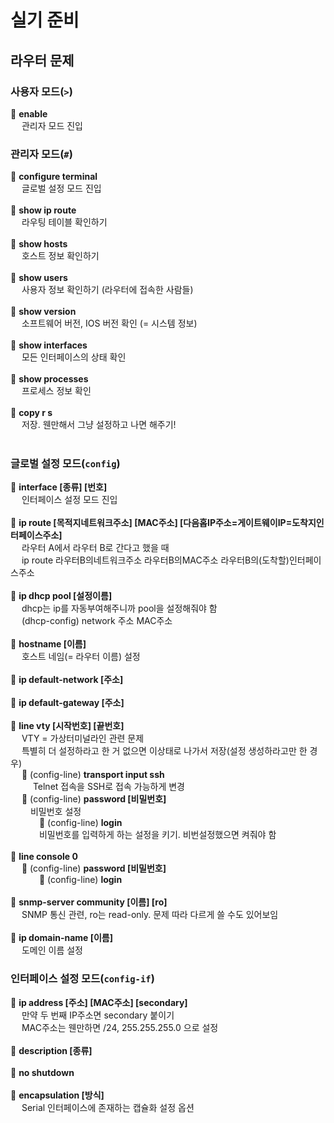 # 실기 준비

## 라우터 문제

### 사용자 모드(`>`)

🔹 **enable**<br>
&emsp; 관리자 모드 진입<br>

### 관리자 모드(`#`)

🔹 **configure terminal**<br>
&emsp; 글로벌 설정 모드 진입<br><br>
🔹 **show ip route** <br>
&emsp; 라우팅 테이블 확인하기<br><br>
🔹 **show hosts**<br>
&emsp; 호스트 정보 확인하기<br><br>
🔹 **show users**<br>
&emsp; 사용자 정보 확인하기 (라우터에 접속한 사람들)<br><br>
🔹 **show version**<br>
&emsp; 소프트웨어 버전, IOS 버전 확인 (= 시스템 정보)<br><br>
🔹 **show interfaces**<br>
&emsp; 모든 인터페이스의 상태 확인<br><br>
🔹 **show processes**<br>
&emsp; 프로세스 정보 확인<br><br>
🔹 **copy r s** <br>
&emsp; 저장. 웬만해서 그냥 설정하고 나면 해주기!<br><br>

### 글로벌 설정 모드(`config`)

🔹 **interface [종류] [번호]**<br>
&emsp; 인터페이스 설정 모드 진입<br><br>
🔹 **ip route [목적지네트워크주소] [MAC주소] [다음홉IP주소=게이트웨이IP=도착지인터페이스주소]**<br>
&emsp; 라우터 A에서 라우터 B로 간다고 했을 때<br>
&emsp; ip route 라우터B의네트워크주소 라우터B의MAC주소 라우터B의(도착할)인터페이스주소<br><br>
🔹 **ip dhcp pool [설정이름]**<br>
&emsp; dhcp는 ip를 자동부여해주니까 pool을 설정해줘야 함<br>
&emsp; (dhcp-config) network 주소 MAC주소<br><br>
🔹 **hostname [이름]**<br>
&emsp; 호스트 네임(= 라우터 이름) 설정<br><br>
🔹 **ip default-network [주소]**<br><br>
🔹 **ip default-gateway [주소]**<br><br>
🔹 **line vty [시작번호] [끝번호]**<br>
&emsp; VTY = 가상터미널라인 관련 문제<br>
&emsp; 특별히 더 설정하라고 한 거 없으면 이상태로 나가서 저장(설정 생성하라고만 한 경우)<br>
&emsp; 🔹 (config-line) **transport input ssh**<br>
&emsp; &emsp; Telnet 접속을 SSH로 접속 가능하게 변경<br>
&emsp; 🔹 (config-line) **password [비밀번호]** <br>
&emsp;&emsp; 비밀번호 설정<br>
&emsp;&emsp;&emsp; 🔹 (config-line) **login** <br>
&emsp;&emsp;&emsp; 비밀번호를 입력하게 하는 설정을 키기. 비번설정했으면 켜줘야 함<br><br>
🔹 **line console 0**<br>
&emsp; 🔹 (config-line) **password [비밀번호]**<br>
&emsp;&emsp;&emsp; 🔹 (config-line) **login**<br><br>
🔹 **snmp-server community [이름] [ro]**<br>
&emsp; SNMP 통신 관련, ro는 read-only. 문제 따라 다르게 쓸 수도 있어보임<br><br>
🔹 **ip domain-name [이름]**<br>
&emsp; 도메인 이름 설정<br>

### 인터페이스 설정 모드(`config-if`)

🔹 **ip address [주소] [MAC주소] [secondary]**<br>
&emsp; 만약 두 번째 IP주소면 secondary 붙이기<br>
&emsp; MAC주소는 웬만하면 /24, 255.255.255.0 으로 설정<br><br>
🔹 **description [종류]**<br><br>
🔹 **no shutdown**<br><br>
🔹 **encapsulation [방식]**<br>
&emsp; Serial 인터페이스에 존재하는 캡슐화 설정 옵션<br>
